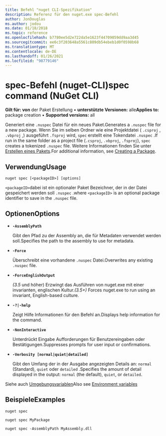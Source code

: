 ```yaml
---
title: Befehl "nuget CLI-Spezifikation"
description: Referenz für den nuget.exe spec-Befehl
author: JonDouglas
ms.author: jodou
ms.date: 01/18/2018
ms.topic: reference
ms.openlocfilehash: b7780ee5d2e722da5e1623f44709059dd9aa3d45
ms.sourcegitcommit: ee6c3f203648a5561c809db54ebeb1d0f0598b68
ms.translationtype: MT
ms.contentlocale: de-DE
ms.lasthandoff: 01/26/2021
ms.locfileid: "98779146"
---
```

# <a name="spec-command-nuget-cli"></a><span data-ttu-id="dc5f5-103">spec-Befehl (nuget-CLI)</span><span class="sxs-lookup"><span data-stu-id="dc5f5-103">spec command (NuGet CLI)</span></span>

<span data-ttu-id="dc5f5-104">**Gilt für: von** der Paket Erstellung &bullet; **unterstützte Versionen:** alle</span><span class="sxs-lookup"><span data-stu-id="dc5f5-104">**Applies to:** package creation &bullet; **Supported versions:** all</span></span>

<span data-ttu-id="dc5f5-105">Generiert eine `.nuspec` Datei für ein neues Paket.</span><span class="sxs-lookup"><span data-stu-id="dc5f5-105">Generates a `.nuspec` file for a new package.</span></span> <span data-ttu-id="dc5f5-106">Wenn Sie im selben Ordner wie eine Projektdatei ( `.csproj` , `.vbproj` ,) ausgeführt `.fsproj` wird, `spec` erstellt eine Tokendatei `.nuspec` .</span><span class="sxs-lookup"><span data-stu-id="dc5f5-106">If run in the same folder as a project file (`.csproj`, `.vbproj`, `.fsproj`), `spec` creates a tokenized `.nuspec` file.</span></span> <span data-ttu-id="dc5f5-107">Weitere Informationen finden Sie unter [Erstellen eines Pakets](../../create-packages/creating-a-package.md).</span><span class="sxs-lookup"><span data-stu-id="dc5f5-107">For additional information, see [Creating a Package](../../create-packages/creating-a-package.md).</span></span>

## <a name="usage"></a><span data-ttu-id="dc5f5-108">Verwendung</span><span class="sxs-lookup"><span data-stu-id="dc5f5-108">Usage</span></span>

```cli
nuget spec [<packageID>] [options]
```

<span data-ttu-id="dc5f5-109">`<packageID>`dabei ist ein optionaler Paket Bezeichner, der in der Datei gespeichert werden soll `.nuspec` .</span><span class="sxs-lookup"><span data-stu-id="dc5f5-109">where `<packageID>` is an optional package identifier to save in the `.nuspec` file.</span></span>

## <a name="options"></a><span data-ttu-id="dc5f5-110">Optionen</span><span class="sxs-lookup"><span data-stu-id="dc5f5-110">Options</span></span>

- **`-AssemblyPath`**

  <span data-ttu-id="dc5f5-111">Gibt den Pfad zu der Assembly an, die für Metadaten verwendet werden soll.</span><span class="sxs-lookup"><span data-stu-id="dc5f5-111">Specifies the path to the assembly to use for metadata.</span></span>

- **`-Force`**

  <span data-ttu-id="dc5f5-112">Überschreibt eine vorhandene `.nuspec` Datei.</span><span class="sxs-lookup"><span data-stu-id="dc5f5-112">Overwrites any existing `.nuspec` file.</span></span>


- **`-ForceEnglishOutput`**

  <span data-ttu-id="dc5f5-113">*(3.5* und höher) Erzwingt das Ausführen von nuget.exe mit einer invarianten, englischen Kultur.</span><span class="sxs-lookup"><span data-stu-id="dc5f5-113">*(3.5+)* Forces nuget.exe to run using an invariant, English-based culture.</span></span>

- **`-?|-help`**

  <span data-ttu-id="dc5f5-114">Zeigt Hilfe Informationen für den Befehl an.</span><span class="sxs-lookup"><span data-stu-id="dc5f5-114">Displays help information for the command.</span></span>

- **`-NonInteractive`**

  <span data-ttu-id="dc5f5-115">Unterdrückt Eingabe Aufforderungen für Benutzereingaben oder Bestätigungen.</span><span class="sxs-lookup"><span data-stu-id="dc5f5-115">Suppresses prompts for user input or confirmations.</span></span>

- **`-Verbosity [normal|quiet|detailed]`**

  <span data-ttu-id="dc5f5-116">Gibt den Umfang der in der Ausgabe angezeigten Details an: `normal` (Standard), `quiet` oder `detailed` .</span><span class="sxs-lookup"><span data-stu-id="dc5f5-116">Specifies the amount of detail displayed in the output: `normal` (the default), `quiet`, or `detailed`.</span></span>

<span data-ttu-id="dc5f5-117">Siehe auch [Umgebungsvariablen](cli-ref-environment-variables.md)</span><span class="sxs-lookup"><span data-stu-id="dc5f5-117">Also see [Environment variables](cli-ref-environment-variables.md)</span></span>

## <a name="examples"></a><span data-ttu-id="dc5f5-118">Beispiele</span><span class="sxs-lookup"><span data-stu-id="dc5f5-118">Examples</span></span>

```cli
nuget spec

nuget spec MyPackage

nuget spec -AssemblyPath MyAssembly.dll
```

